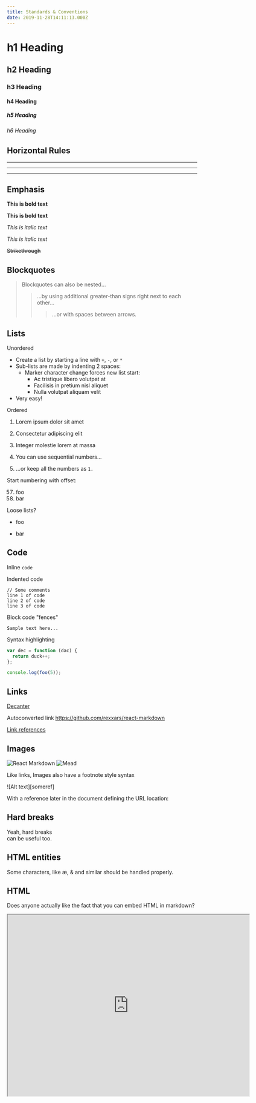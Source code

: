 ```yaml
---
title: Standards & Conventions
date: 2019-11-28T14:11:13.000Z
---
```

# h1 Heading
## h2 Heading
### h3 Heading
#### h4 Heading
##### h5 Heading
###### h6 Heading


## Horizontal Rules

___

---

***


## Emphasis

**This is bold text**

__This is bold text__

*This is italic text*

_This is italic text_

~~Strikethrough~~


## Blockquotes


> Blockquotes can also be nested...
>> ...by using additional greater-than signs right next to each other...
> > > ...or with spaces between arrows.


## Lists

Unordered

+ Create a list by starting a line with `+`, `-`, or `*`
+ Sub-lists are made by indenting 2 spaces:
  - Marker character change forces new list start:
    * Ac tristique libero volutpat at
    + Facilisis in pretium nisl aliquet
    - Nulla volutpat aliquam velit
+ Very easy!

Ordered

1. Lorem ipsum dolor sit amet
2. Consectetur adipiscing elit
3. Integer molestie lorem at massa


1. You can use sequential numbers...
1. ...or keep all the numbers as `1.`

Start numbering with offset:

57. foo
1. bar

Loose lists?

- foo

- bar


## Code

Inline `code`

Indented code

    // Some comments
    line 1 of code
    line 2 of code
    line 3 of code


Block code "fences"

```
Sample text here...
```

Syntax highlighting

``` js
var dec = function (dac) {
  return duck++;
};

console.log(foo(5));
```



## Links

[Decanter](https://decanter.stanford.edu/ "Design System")

Autoconverted link https://github.com/rexxars/react-markdown

[Link references][React]

[React]: https://reactjs.org "React, A JavaScript library for building user interfaces"


## Images

![React Markdown](https://espen.codes/assets/projects/react-markdown/320x180.png)
![Mead](https://espen.codes/assets/projects/mead/320x180.png "Mead, on-the-fly image transformer")

Like links, Images also have a footnote style syntax

![Alt text][someref]

With a reference later in the document defining the URL location:

[somref]: https://public.sanity.io/modell_@2x.png  "Headless CMS"

## Hard breaks

Yeah, hard breaks  
can be useful too.

## HTML entities

Some characters, like &aelig;, &amp; and similar should be handled properly.

## HTML

Does anyone actually like the fact that you can embed HTML in markdown?

<iframe
  src="https://foo.bar/"
  width="640"
  height="480"
/>

We used to have a known bug where inline HTML wasn't handled well. You can do basic tags like
<code>code</code>, as long as it doesn't contain any <span className="attrs">attributes</span>. If you
have weird ordering on your tags, it won't work either. It does support <strong>nested
<em>tags</em>, however</strong>. And with the <code className="name">html-parser</code> plugin, it can now properly handle HTML! Which is pretty sweet.

<hr /><hr />

Cool, eh?
